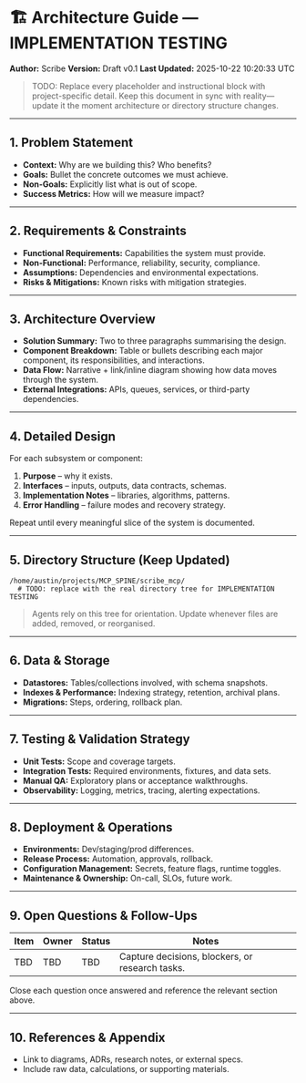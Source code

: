 # 🏗️ Architecture Guide — IMPLEMENTATION TESTING
**Author:** Scribe
**Version:** Draft v0.1
**Last Updated:** 2025-10-22 10:20:33 UTC

> TODO: Replace every placeholder and instructional block with project-specific detail. Keep this document in sync with reality—update it the moment architecture or directory structure changes.

---

## 1. Problem Statement
- **Context:** Why are we building this? Who benefits?
- **Goals:** Bullet the concrete outcomes we must achieve.
- **Non-Goals:** Explicitly list what is out of scope.
- **Success Metrics:** How will we measure impact?

---

## 2. Requirements & Constraints
- **Functional Requirements:** Capabilities the system must provide.
- **Non-Functional:** Performance, reliability, security, compliance.
- **Assumptions:** Dependencies and environmental expectations.
- **Risks & Mitigations:** Known risks with mitigation strategies.

---

## 3. Architecture Overview
- **Solution Summary:** Two to three paragraphs summarising the design.
- **Component Breakdown:** Table or bullets describing each major component, its responsibilities, and interactions.
- **Data Flow:** Narrative + link/inline diagram showing how data moves through the system.
- **External Integrations:** APIs, queues, services, or third-party dependencies.

---

## 4. Detailed Design
For each subsystem or component:
1. **Purpose** – why it exists.
2. **Interfaces** – inputs, outputs, data contracts, schemas.
3. **Implementation Notes** – libraries, algorithms, patterns.
4. **Error Handling** – failure modes and recovery strategy.

Repeat until every meaningful slice of the system is documented.

---

## 5. Directory Structure (Keep Updated)
```
/home/austin/projects/MCP_SPINE/scribe_mcp/
  # TODO: replace with the real directory tree for IMPLEMENTATION TESTING
```

> Agents rely on this tree for orientation. Update whenever files are added, removed, or reorganised.

---

## 6. Data & Storage
- **Datastores:** Tables/collections involved, with schema snapshots.
- **Indexes & Performance:** Indexing strategy, retention, archival plans.
- **Migrations:** Steps, ordering, rollback plan.

---

## 7. Testing & Validation Strategy
- **Unit Tests:** Scope and coverage targets.
- **Integration Tests:** Required environments, fixtures, and data sets.
- **Manual QA:** Exploratory plans or acceptance walkthroughs.
- **Observability:** Logging, metrics, tracing, alerting expectations.

---

## 8. Deployment & Operations
- **Environments:** Dev/staging/prod differences.
- **Release Process:** Automation, approvals, rollback.
- **Configuration Management:** Secrets, feature flags, runtime toggles.
- **Maintenance & Ownership:** On-call, SLOs, future work.

---

## 9. Open Questions & Follow-Ups
| Item | Owner | Status | Notes |
| ---- | ----- | ------ | ----- |
| TBD | TBD | TBD | Capture decisions, blockers, or research tasks. |

Close each question once answered and reference the relevant section above.

---

## 10. References & Appendix
- Link to diagrams, ADRs, research notes, or external specs.
- Include raw data, calculations, or supporting materials.

